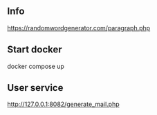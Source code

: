 Info
------------
https://randomwordgenerator.com/paragraph.php

Start docker
------------
docker compose up

User service
------------
http://127.0.0.1:8082/generate_mail.php